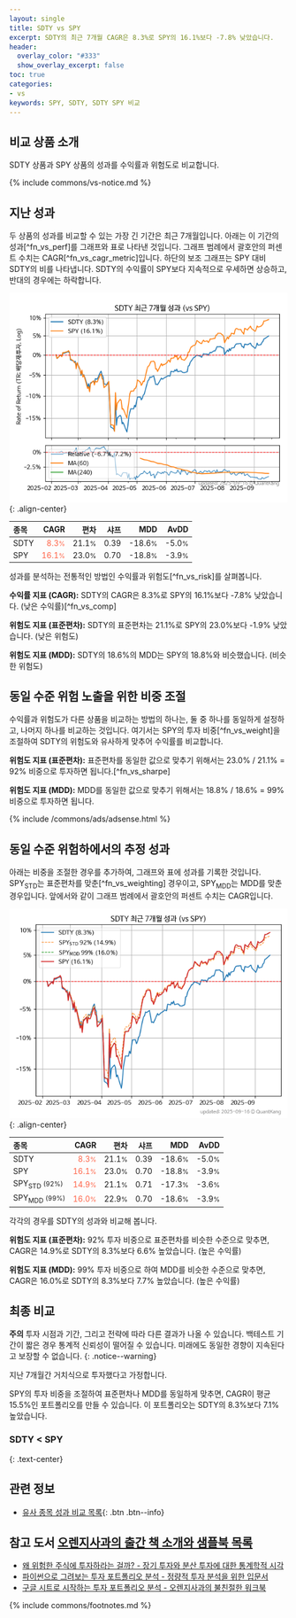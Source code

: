 ```yaml
---
layout: single
title: SDTY vs SPY
excerpt: SDTY의 최근 7개월 CAGR은 8.3%로 SPY의 16.1%보다 -7.8% 낮았습니다.
header:
  overlay_color: "#333"
  show_overlay_excerpt: false
toc: true
categories:
- vs
keywords: SPY, SDTY, SDTY SPY 비교
---
```


## 비교 상품 소개


SDTY 상품과 SPY 상품의 성과를 수익률과 위험도로 비교합니다.





{% include commons/vs-notice.md %}

## 지난 성과

두 상품의 성과를 비교할 수 있는 가장 긴 기간은 최근 7개월입니다. 아래는 이 기간의 성과[^fn_vs_perf]를 그래프와 표로 나타낸 것입니다.
그래프 범례에서 괄호안의 퍼센트 수치는 CAGR[^fn_vs_cagr_metric]입니다.
하단의 보조 그래프는 SPY 대비 SDTY의 비를 나타냅니다.
SDTY의 수익률이 SPY보다 지속적으로 우세하면 상승하고, 반대의 경우에는 하락합니다.

![SDTY](/vs/images/sdty-vs-spy_dual.png){: .align-center}

| **종목** | **CAGR** | **편차** | **샤프** | **MDD** | **AvDD** |
| :------------ | ------: | -----------: | -------: | ------: | -------: |
| SDTY | <span style="color: tomato">8.3<small>%</small></span> | 21.1<small>%</small> | 0.39 | -18.6<small>%</small> | -5.0<small>%</small> |
| SPY | <span style="color: tomato">16.1<small>%</small></span> | 23.0<small>%</small> | 0.70 | -18.8<small>%</small> | -3.9<small>%</small> |

<!-- more -->


성과를 분석하는 전통적인 방법인 수익률과 위험도[^fn_vs_risk]를 살펴봅니다.

**수익률 지표 (CAGR):** SDTY의 CAGR은 8.3%로 SPY의 16.1%보다 -7.8% 낮았습니다. (낮은 수익률)[^fn_vs_comp]

**위험도 지표 (표준편차):** SDTY의 표준편차는 21.1%로 SPY의 23.0%보다 -1.9% 낮았습니다. (낮은 위험도)

**위험도 지표 (MDD):** SDTY의 18.6%의 MDD는 SPY의 18.8%와 비슷했습니다. (비슷한 위험도)



## 동일 수준 위험 노출을 위한 비중 조절

수익률과 위험도가 다른 상품을 비교하는 방법의 하나는, 둘 중 하나를 동일하게 설정하고, 나머지 하나를 비교하는 것입니다.
여기서는 SPY의 투자 비중[^fn_vs_weight]을 조절하여 SDTY의 위험도와 유사하게 맞추어 수익률를 비교합니다.

**위험도 지표 (표준편차):** 표준편차를 동일한 값으로 맞추기 위해서는 23.0% / 21.1% = 92% 비중으로 투자하면 됩니다.[^fn_vs_sharpe]

**위험도 지표 (MDD):** MDD를 동일한 값으로 맞추기 위해서는 18.8% / 18.6% = 99% 비중으로 투자하면 됩니다.


{% include /commons/ads/adsense.html %}



## 동일 수준 위험하에서의 추정 성과

아래는 비중을 조절한 경우를 추가하여, 그래프와 표에 성과를 기록한 것입니다.
SPY<sub>STD</sub>는 표준편차를 맞춘[^fn_vs_weighting] 경우이고, SPY<sub>MDD</sub>는 MDD를 맞춘 경우입니다.
앞에서와 같이 그래프 범례에서 괄호안의 퍼센트 수치는 CAGR입니다.


![SDTY](/vs/images/sdty-vs-spy.png){: .align-center}



| **종목** | **CAGR** | **편차** | **샤프** | **MDD** | **AvDD** |
| :------------ | ------: | -----------: | -------: | ------: | -------: |
| SDTY | <span style="color: tomato">8.3<small>%</small></span> | 21.1<small>%</small> | 0.39 | -18.6<small>%</small> | -5.0<small>%</small> |
| SPY | <span style="color: tomato">16.1<small>%</small></span> | 23.0<small>%</small> | 0.70 | -18.8<small>%</small> | -3.9<small>%</small> |
| SPY<sub>STD</sub> <small>(92%)</small> | <span style="color: tomato">14.9<small>%</small></span> | 21.1<small>%</small> | 0.71 | -17.3<small>%</small> | -3.6<small>%</small> |
| SPY<sub>MDD</sub> <small>(99%)</small> | <span style="color: tomato">16.0<small>%</small></span> | 22.9<small>%</small> | 0.70 | -18.6<small>%</small> | -3.9<small>%</small> |



각각의 경우를 SDTY의 성과와 비교해 봅니다.

**위험도 지표 (표준편차):** 92% 투자 비중으로 표준편차를 비슷한 수준으로 맞추면, CAGR은 14.9%로 SDTY의 8.3%보다 6.6% 높았습니다. (높은 수익률)

**위험도 지표 (MDD):** 99% 투자 비중으로 하여 MDD를 비슷한 수준으로 맞추면, CAGR은 16.0%로 SDTY의 8.3%보다 7.7% 높았습니다. (높은 수익률)




## 최종 비교

**주의** 투자 시점과 기간, 그리고 전략에 따라 다른 결과가 나올 수 있습니다. 백테스트 기간이 짧은 경우 통계적 신뢰성이 떨어질 수 있습니다. 미래에도 동일한 경향이 지속된다고 보장할 수 없습니다.
{: .notice--warning}

지난 7개월간 거치식으로 투자했다고 가정합니다.

SPY의 투자 비중을 조절하여 표준편차나 MDD를 동일하게 맞추면, CAGR이 평균 15.5%인 포트폴리오를 만들 수 있습니다.
이 포트폴리오는 SDTY의 8.3%보다 7.1% 높았습니다.

### SDTY &lt; SPY
{: .text-center}


## 관련 정보

- [유사 종목 성과 비교 목록](/vs/){: .btn .btn--info}


## 참고 도서 [오렌지사과의 출간 책 소개와 샘플북 목록](https://kongdori.tistory.com/691)

- [왜 위험한 주식에 투자하라는 걸까? - 장기 투자와 분산 투자에 대한 통계학적 시각](https://kongdori.tistory.com/421)
- [파이썬으로 그려보는 투자 포트폴리오 분석  - 정량적 투자 분석을 위한 입문서](https://kongdori.tistory.com/643)
- [구글 시트로 시작하는 투자 포트폴리오 분석 - 오렌지사과의 불친절한 워크북](https://kongdori.tistory.com/449)

{% include commons/footnotes.md %}
